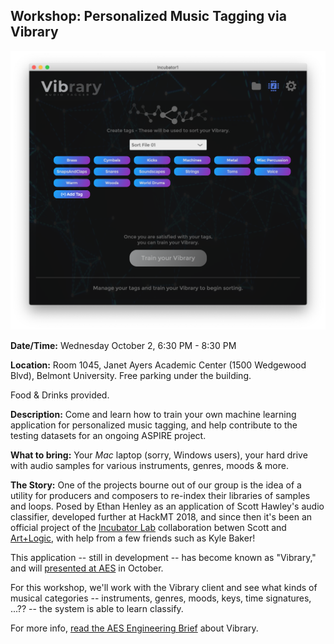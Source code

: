 ## Workshop: Personalized Music Tagging via Vibrary


![Vibrary screenshot](https://raw.githubusercontent.com/aspirecoop/aspirecoop.github.io/master/images/vibrary_screenshot.png)

**Date/Time:** Wednesday October 2, 6:30 PM - 8:30 PM

**Location:** Room 1045, Janet Ayers Academic Center (1500 Wedgewood Blvd), Belmont University. Free parking under the building. 

Food & Drinks provided.

**Description:**  Come and learn how to train your own machine learning application for personalized music tagging, and help contribute to the testing datasets for an ongoing ASPIRE project.


**What to bring:** Your *Mac* laptop (sorry, Windows users), your hard drive with audio samples for various instruments, genres, moods & more. 



**The Story:**
One of the projects bourne out of our group is the idea of a utility for
producers and composers to re-index their libraries of samples and loops.
Posed by Ethan Henley as an application of Scott Hawley's audio classifier, 
developed further at HackMT 2018, and since then it's been an official
project of the [Incubator Lab](https://www.google.com/search?q=hawley+incubator+lab&oq=hawley+incubator+lab&aqs=chrome..69i57.2564j0j7&sourceid=chrome&ie=UTF-8) collaboration betwen Scott and [Art+Logic](http://artandlogic.com), with help from a few friends such as Kyle Baker!

This application -- still in development -- has become known as "Vibrary," and will [presented at AES](http://www.aes.org/events/147/ebriefs/?ID=6938) in October.

For this workshop, we'll work with the Vibrary client and see what kinds of musical categories -- instruments, genres, moods, keys, time signatures, ...?? -- the system is able to learn classify.


For more info, [read the AES Engineering Brief](http://hedges.belmont.edu/~shawley/Vibrary_AES2019.pdf) about Vibrary.
